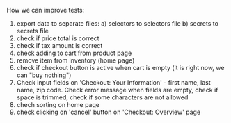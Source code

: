 How we can improve tests:
1. export data to separate files: 
    a) selectors to selectors file
    b) secrets to secrets file
2. check if price total is correct
3. check if tax amount is correct
4. check adding to cart from product page
5. remove item from inventory (home page)
6. check if checkout button is active when cart is empty (it is right now, we can "buy nothing")
7. Check input fields on 'Checkout: Your Information' - first name, last name, zip code. Check error message when fields are empty, check if space is trimmed, check if some characters are not allowed
8. chech sorting on home page
9. check clicking on 'cancel' button on 'Checkout: Overview' page